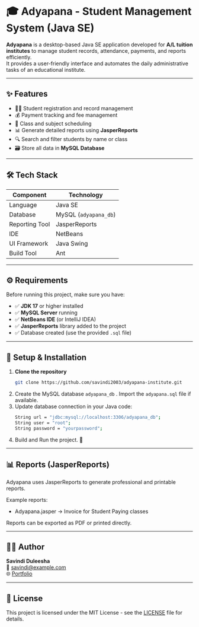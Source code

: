 # 🎓 Adyapana - Student Management System (Java SE)

**Adyapana** is a desktop-based Java SE application developed for **A/L tuition institutes** to manage student records, attendance, payments, and reports efficiently.  
It provides a user-friendly interface and automates the daily administrative tasks of an educational institute.

---

## ✨ Features

- 👨‍🎓 Student registration and record management  
- 💰 Payment tracking and fee management  
- 📅 Class and subject scheduling  
- 📊 Generate detailed reports using **JasperReports**  
- 🔍 Search and filter students by name or class  
- 🗃️ Store all data in **MySQL Database**  

---

## 🛠️ Tech Stack

| Component | Technology |
|------------|-------------|
| Language | Java SE |
| Database | MySQL (`adyapana_db`) |
| Reporting Tool | JasperReports |
| IDE | NetBeans |
| UI Framework | Java Swing |
| Build Tool | Ant |

---

## ⚙️ Requirements

Before running this project, make sure you have:

- ✅ **JDK 17** or higher installed  
- ✅ **MySQL Server** running  
- ✅ **NetBeans IDE** (or IntelliJ IDEA)  
- ✅ **JasperReports** library added to the project  
- ✅ Database created (use the provided `.sql` file)

---

## 🚀 Setup & Installation

1. **Clone the repository**
   ```bash
   git clone https://github.com/savindi2003/adyapana-institute.git
   ```
2. Create the MySQL database `adyapana_db` . Import the `adyapana.sql` file if available.
3. Update database connection in your Java code:
   ```bash
   String url = "jdbc:mysql://localhost:3306/adyapana_db";
   String user = "root";
   String password = "yourpassword";
   ```
4. Build and Run the project. 🎉

---

## 📊 Reports (JasperReports)
Adyapana uses JasperReports to generate professional and printable reports.

Example reports:
- Adyapana.jasper → Invoice for Student Paying classes
  
Reports can be exported as PDF or printed directly.

---

## 👩‍💻 Author
**Savindi Duleesha**  
📧 savindi@example.com  
🌐 [Portfolio](https://your-portfolio-link.com)

---

## 📜 License
This project is licensed under the MIT License - see the [LICENSE](LICENSE) file for details.



